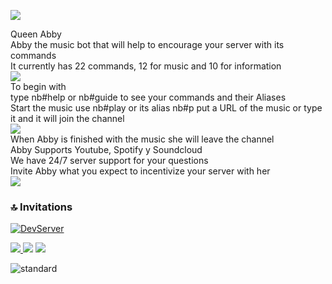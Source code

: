 <img src="https://cdn.discordapp.com/attachments/852303778513813514/882243168328904714/ui_2608_dragon_whitequeen_1.png"/></a>
<div class="title">Queen Abby</div>
<div class="subtitle">Abby the music bot that will help to encourage your server with its commands</div>
<div class="subtitle">It currently has 22 commands, 12 for music and 10 for information</div>
<img src="https://cdn.discordapp.com/attachments/839285763199860771/882313938233081886/unknown.png"/></a>
<div class="title">To begin with</div>
<div class="subtitle">type nb#help or nb#guide to see your commands and their Aliases</div>
<div class="subtitle">Start the music use nb#play or its alias nb#p put a URL of the music or type it and it will join the channel</div>
<img src="https://cdn.discordapp.com/attachments/839285763199860771/882314667572207616/unknown.png"/></a>
<div class="subtitle">When Abby is finished with the music she will leave the channel</div>
<div class="subtitle">Abby Supports Youtube, Spotify y Soundcloud</div>
<div class="subtitle">We have 24/7 server support for your questions</div>
<div class="title">Invite Abby what you expect to incentivize your server with her</div>
<img src="https://cdn.discordapp.com/attachments/852303778513813514/882243168328904714/ui_2608_dragon_whitequeen_1.png"/></a>


### 🔝 Invitations

[![DevServer](https://discordapp.com/api/guilds/852298820321673217/widget.png?style=shield)](https://discord.gg/89fPJP2aJ5)

<a href="https://top.gg/bot/832297493253324800">
  <img src="https://top.gg/api/widget/832297493253324800.svg">
</a>
<a href="https://discordthings.com/bot/832297493253324800"> <img src="https://discordthings.com/bot/832297493253324800/widget"/></a>

<a href="https://discord.com/api/oauth2/authorize?client_id=832297493253324800&permissions=140126796896&scope=bot%20applications.commands"> 
  <img src="https://cdn.discordapp.com/attachments/839293371335442492/892968521271738388/unknown.png">
  </a>
  
  
![standard](https://user-images.githubusercontent.com/75599353/118546744-feb2d700-b71d-11eb-8b13-edac1ed7faa3.gif)
